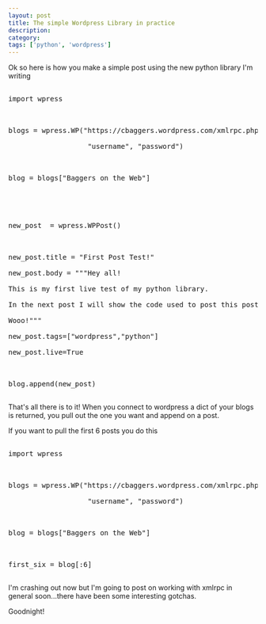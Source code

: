 ```yaml
---
layout: post
title: The simple Wordpress Library in practice
description: 
category:
tags: ['python', 'wordpress']
---
```


Ok so here is how you make a simple post using the new python library I'm writing



<pre class="brush: python;">

import wpress



blogs = wpress.WP("https://cbaggers.wordpress.com/xmlrpc.php",

                   "username", "password")



blog = blogs["Baggers on the Web"]





new_post  = wpress.WPPost()



new_post.title = "First Post Test!"

new_post.body = """Hey all!

This is my first live test of my python library. 

In the next post I will show the code used to post this post.

Wooo!"""

new_post.tags=["wordpress","python"]

new_post.live=True



blog.append(new_post)

</pre>



That's all there is to it! When you connect to wordpress a dict of your blogs is returned, you pull out the one you want and append on a post.



If you want to pull the first 6 posts you do this

<pre class="brush: python;">

import wpress



blogs = wpress.WP("https://cbaggers.wordpress.com/xmlrpc.php",

                   "username", "password")



blog = blogs["Baggers on the Web"]



first_six = blog[:6]

</pre>



I'm crashing out now but I'm going to post on working with xmlrpc in general soon...there have been some interesting gotchas.

Goodnight!